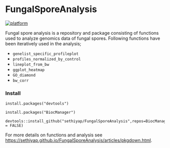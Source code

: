 
<!-- README.md is generated from README.Rmd. Please edit that file -->
FungalSporeAnalysis
===================

<!-- badges: start -->
[![platform](https://img.shields.io/badge/R-%3E%20v3.5.1-brightgreen)](https://shields.io/category/platform-support)
<!-- badges: end -->


Fungal spore analysis is a repository and package consisting of functions used to analyze genomics data of fungal spores. Following functions have been iteratively used in the analysis;

-   `genelist_specific_profileplot`
-   `profiles_normalized_by_control`
-   `lineplot_from_bw`
-   `ggplot_heatmap`
-   `GO_diamond`
-   `bw_corr`

### Install

    install.packages("devtools")

    install.packages("BiocManager")

    devtools::install_github("sethiyap/FungalSporeAnalysis",repos=BiocManager::repositories(),dependencies=TRUE,build = FALSE)

For more details on functions and analysis see <https://sethiyap.github.io/FungalSporeAnalysis/articles/pkgdown.html>.
